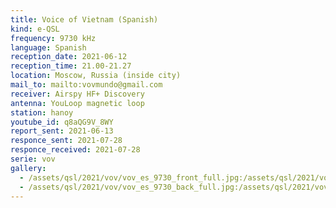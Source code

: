 ```yaml
---
title: Voice of Vietnam (Spanish)
kind: e-QSL
frequency: 9730 kHz
language: Spanish
reception_date: 2021-06-12
reception_time: 21.00-21.27
location: Moscow, Russia (inside city)
mail_to: mailto:vovmundo@gmail.com
receiver: Airspy HF+ Discovery
antenna: YouLoop magnetic loop
station: hanoy
youtube_id: q8aQG9V_8WY
report_sent: 2021-06-13
responce_sent: 2021-07-28
responce_received: 2021-07-28
serie: vov
gallery:
  - /assets/qsl/2021/vov/vov_es_9730_front_full.jpg:/assets/qsl/2021/vov/vov_es_9730_front_small.jpg
  - /assets/qsl/2021/vov/vov_es_9730_back_full.jpg:/assets/qsl/2021/vov/vov_es_9730_back_small.jpg
---
```

